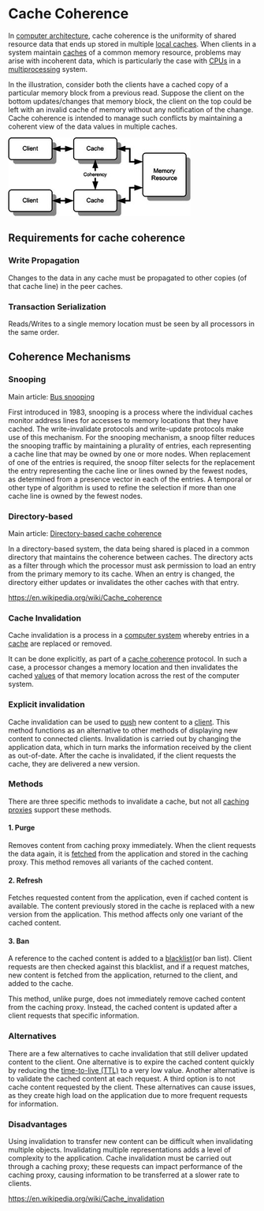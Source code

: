 # Cache Coherence

In [computer architecture](https://en.wikipedia.org/wiki/Computer_architecture), cache coherence is the uniformity of shared resource data that ends up stored in multiple [local caches](https://en.wikipedia.org/wiki/Cache_(computing)). When clients in a system maintain [caches](https://en.wikipedia.org/wiki/CPU_cache) of a common memory resource, problems may arise with incoherent data, which is particularly the case with [CPUs](https://en.wikipedia.org/wiki/Central_processing_unit) in a [multiprocessing](https://en.wikipedia.org/wiki/Multiprocessing) system.

In the illustration, consider both the clients have a cached copy of a particular memory block from a previous read. Suppose the client on the bottom updates/changes that memory block, the client on the top could be left with an invalid cache of memory without any notification of the change. Cache coherence is intended to manage such conflicts by maintaining a coherent view of the data values in multiple caches.

![image](../../media/Caches-Caching-image4.jpg)

## Requirements for cache coherence

### Write Propagation

Changes to the data in any cache must be propagated to other copies (of that cache line) in the peer caches.

### Transaction Serialization

Reads/Writes to a single memory location must be seen by all processors in the same order.

## Coherence Mechanisms

### Snooping

Main article: [Bus snooping](https://en.wikipedia.org/wiki/Bus_snooping)

First introduced in 1983, snooping is a process where the individual caches monitor address lines for accesses to memory locations that they have cached. The write-invalidate protocols and write-update protocols make use of this mechanism.
For the snooping mechanism, a snoop filter reduces the snooping traffic by maintaining a plurality of entries, each representing a cache line that may be owned by one or more nodes. When replacement of one of the entries is required, the snoop filter selects for the replacement the entry representing the cache line or lines owned by the fewest nodes, as determined from a presence vector in each of the entries. A temporal or other type of algorithm is used to refine the selection if more than one cache line is owned by the fewest nodes.

### Directory-based

Main article: [Directory-based cache coherence](https://en.wikipedia.org/wiki/Directory-based_cache_coherence)

In a directory-based system, the data being shared is placed in a common directory that maintains the coherence between caches. The directory acts as a filter through which the processor must ask permission to load an entry from the primary memory to its cache. When an entry is changed, the directory either updates or invalidates the other caches with that entry.

https://en.wikipedia.org/wiki/Cache_coherence

### Cache Invalidation

Cache invalidation is a process in a [computer system](https://en.wikipedia.org/wiki/Computer_system) whereby entries in a [cache](https://en.wikipedia.org/wiki/Cache_(computing)) are replaced or removed.

It can be done explicitly, as part of a [cache coherence](https://en.wikipedia.org/wiki/Cache_coherence) protocol. In such a case, a processor changes a memory location and then invalidates the cached [values](https://en.wikipedia.org/wiki/Value_(computer_science)) of that memory location across the rest of the computer system.

### Explicit invalidation

Cache invalidation can be used to [push](https://en.wikipedia.org/wiki/Push_technology) new content to a [client](https://en.wikipedia.org/wiki/Client_(computing)). This method functions as an alternative to other methods of displaying new content to connected clients. Invalidation is carried out by changing the application data, which in turn marks the information received by the client as out-of-date. After the cache is invalidated, if the client requests the cache, they are delivered a new version.

### Methods

There are three specific methods to invalidate a cache, but not all [caching proxies](https://en.wikipedia.org/wiki/Caching_proxy) support these methods.

#### 1. Purge

Removes content from caching proxy immediately. When the client requests the data again, it is [fetched](https://en.wikipedia.org/wiki/Instruction_cycle) from the application and stored in the caching proxy. This method removes all variants of the cached content.

#### 2. Refresh

Fetches requested content from the application, even if cached content is available. The content previously stored in the cache is replaced with a new version from the application. This method affects only one variant of the cached content.

#### 3. Ban

A reference to the cached content is added to a [blacklist](https://en.wikipedia.org/wiki/Blacklist_(computing))(or ban list). Client requests are then checked against this blacklist, and if a request matches, new content is fetched from the application, returned to the client, and added to the cache.

This method, unlike purge, does not immediately remove cached content from the caching proxy. Instead, the cached content is updated after a client requests that specific information.

### Alternatives

There are a few alternatives to cache invalidation that still deliver updated content to the client. One alternative is to expire the cached content quickly by reducing the [time-to-live (TTL)](https://en.wikipedia.org/wiki/Time_to_live) to a very low value. Another alternative is to validate the cached content at each request. A third option is to not cache content requested by the client. These alternatives can cause issues, as they create high load on the application due to more frequent requests for information.

### Disadvantages

Using invalidation to transfer new content can be difficult when invalidating multiple objects. Invalidating multiple representations adds a level of complexity to the application. Cache invalidation must be carried out through a caching proxy; these requests can impact performance of the caching proxy, causing information to be transferred at a slower rate to clients.

https://en.wikipedia.org/wiki/Cache_invalidation

